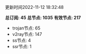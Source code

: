 更新时间2022-11-12 18:32:48

**总订阅: 45**
**总节点: 1035**
**有效节点: 217**
- trojan节点: 65
- v2ray节点: 147
- ss节点: 4
- ssr节点: 1
